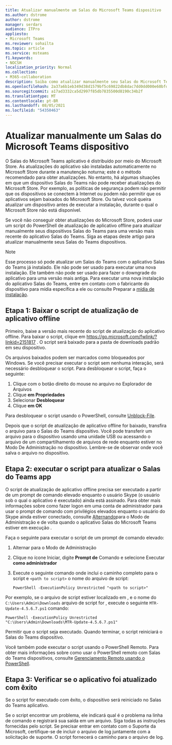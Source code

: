 ```yaml
---
title: Atualizar manualmente um Salas do Microsoft Teams dispositivo
ms.author: dstrome
author: dstrome
manager: serdars
audience: ITPro
appliesto:
- Microsoft Teams
ms.reviewer: sohailta
ms.topic: article
ms.service: msteams
f1.keywords:
- NOCSH
localization_priority: Normal
ms.collection:
- M365-collaboration
description: Saiba como atualizar manualmente seu Salas do Microsoft Teams para uma versão específica.
ms.openlocfilehash: 2a37a6b1eb349d38d1579bf5c69822db8dac7dd0dd000e60bfdba034cdf62680
ms.sourcegitcommit: a17ad3332ca5d2997f85db7835500d8190c34b2f
ms.translationtype: MT
ms.contentlocale: pt-BR
ms.lasthandoff: 08/05/2021
ms.locfileid: "54350463"
---
```

# <a name="manually-update-a-microsoft-teams-rooms-device"></a>Atualizar manualmente um Salas do Microsoft Teams dispositivo

O Salas do Microsoft Teams aplicativo é distribuído por meio do Microsoft Store. As atualizações do aplicativo são instaladas automaticamente no Microsoft Store durante a manutenção noturna; este é o método recomendado para obter atualizações. No entanto, há algumas situações em que um dispositivo Salas do Teams não pode receber atualizações do Microsoft Store. Por exemplo, as políticas de segurança podem não permitir que os dispositivos se conectem à Internet ou podem não permitir que os aplicativos sejam baixados do Microsoft Store. Ou talvez você queira atualizar um dispositivo antes de executar a instalação, durante o qual o Microsoft Store não está disponível.

Se você não conseguir obter atualizações do Microsoft Store, poderá usar um script do PowerShell de atualização de aplicativo offline para atualizar manualmente seus dispositivos Salas do Teams para uma versão mais recente do aplicativo Salas do Teams. Siga as etapas deste artigo para atualizar manualmente seus Salas do Teams dispositivos.

> [!NOTE]
> Esse processo só pode atualizar um Salas do Teams com o aplicativo Salas do Teams já instalado. Ele não pode ser usado para executar uma nova instalação. Ele também não pode ser usado para fazer o downgrade do aplicativo para uma versão mais antiga. Para executar uma nova instalação do aplicativo Salas do Teams, entre em contato com o fabricante do dispositivo para mídia específica a ele ou consulte Preparar a [mídia de instalação](console.md#prepare-the-installation-media).

## <a name="step-1-download-the-offline-app-update-script"></a>Etapa 1: Baixar o script de atualização de aplicativo offline

Primeiro, baixe a versão mais recente do script de atualização do aplicativo offline. Para baixar o script, clique em <https://go.microsoft.com/fwlink/?linkid=2151817> . O script será baixado para a pasta de downloads padrão em seu dispositivo.

Os arquivos baixados podem ser marcados como bloqueados por Windows. Se você precisar executar o script sem nenhuma interação, será necessário desbloquear o script. Para desbloquear o script, faça o seguinte:

1. Clique com o botão direito do mouse no arquivo no Explorador de Arquivos
2. Clique **em Propriedades**
3. Selecionar **Desbloquear**
4. Clique **em OK**

Para desbloquear o script usando o PowerShell, consulte [Unblock-File](/powershell/module/microsoft.powershell.utility/unblock-file?view=powershell-7.1).

Depois que o script de atualização de aplicativo offline for baixado, transfira o arquivo para o Salas do Teams dispositivo. Você pode transferir um arquivo para o dispositivo usando uma unidade USB ou acessando o arquivo de um compartilhamento de arquivos de rede enquanto estiver no Modo De Administração no dispositivo. Lembre-se de observar onde você salva o arquivo no dispositivo.

## <a name="step-2-run-the-script-to-update-the-teams-rooms-app"></a>Etapa 2: executar o script para atualizar o Salas do Teams app

O script de atualização de aplicativo offline precisa ser executado a partir de um prompt de comando elevado enquanto o usuário Skype (o usuário sob o qual o aplicativo é executado) ainda está assinado. Para obter mais informações sobre como fazer logon em uma conta de administrador para usar o prompt de comando com privilégios elevados enquanto o usuário do Skype ainda estiver conectado, consulte [Alternando](rooms-operations.md#switching-to-admin-mode-and-back-when-the-microsoft-teams-rooms-app-is-running)para o Modo de Administração e de volta quando o aplicativo Salas do Microsoft Teams estiver em execução .

Faça o seguinte para executar o script de um prompt de comando elevado:

1. Alternar para o Modo de Administração
2. Clique no ícone Iniciar, digite **Prompt de** Comando e selecione Executar **como administrador**
3. Execute o seguinte comando onde inclui o caminho completo para o script e `<path to script>` o nome do arquivo de script:

    ```console
    PowerShell -ExecutionPolicy Unrestricted "<path to script>"
    ```

Por exemplo, se o arquivo de script estiver localizado em , e o nome do `C:\Users\Admin\Downloads` arquivo de script for , execute o seguinte `MTR-Update-4.5.6.7.ps1` comando:

```console
PowerShell -ExecutionPolicy Unrestricted "C:\Users\Admin\Downloads\MTR-Update-4.5.6.7.ps1"
```

Permitir que o script seja executado. Quando terminar, o script reiniciará o Salas do Teams dispositivo.

Você também pode executar o script usando o PowerShell Remoto. Para obter mais informações sobre como usar o PowerShell remoto com Salas do Teams dispositivos, consulte [Gerenciamento Remoto usando o PowerShell](rooms-operations.md#remote-management-using-powershell).

## <a name="step-3-verify-the-app-has-been-updated-successfully"></a>Etapa 3: Verificar se o aplicativo foi atualizado com êxito

Se o script for executado com êxito, o dispositivo será reiniciado no Salas do Teams aplicativo.

Se o script encontrar um problema, ele indicará qual é o problema na linha de comando e registrará sua saída em um arquivo. Siga todas as instruções fornecidas pelo script. Se precisar entrar em contato com o Suporte da Microsoft, certifique-se de incluir o arquivo de log juntamente com a solicitação de suporte. O script fornecerá o caminho para o arquivo de log.